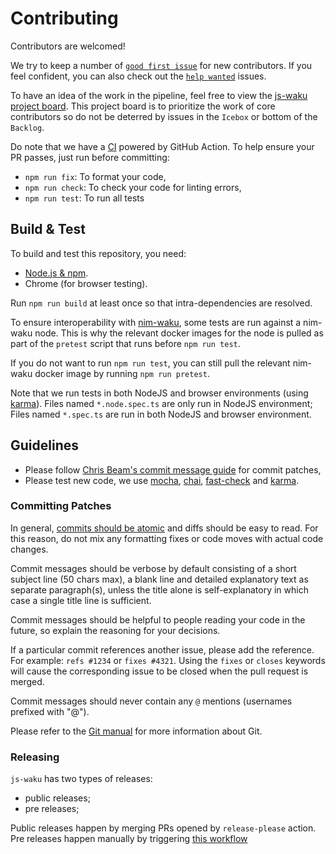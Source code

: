 # Contributing

Contributors are welcomed!

We try to keep a number of [`good first issue`](https://github.com/status-im/js-waku/labels/good%20first%20issue) for new contributors.
If you feel confident, you can also check out the [`help wanted`](https://github.com/status-im/js-waku/labels/help%20wanted) issues.

To have an idea of the work in the pipeline, feel free to view the [js-waku project board](https://github.com/status-im/js-waku/projects/1).
This project board is to prioritize the work of core contributors so do not be deterred by issues in the `Icebox` or bottom of the `Backlog`.

Do note that we have a [CI](./.github/workflows/ci.yml) powered by GitHub Action.
To help ensure your PR passes, just run before committing:

- `npm run fix`: To format your code,
- `npm run check`: To check your code for linting errors,
- `npm run test`: To run all tests

## Build & Test

To build and test this repository, you need:

- [Node.js & npm](https://nodejs.org/en/).
- Chrome (for browser testing).

Run `npm run build` at least once so that intra-dependencies are resolved.

To ensure interoperability with [nim-waku](https://github.com/status-im/nim-waku/), some tests are run against a nim-waku node.
This is why the relevant docker images for the node is pulled as part of the `pretest` script that runs before `npm run test`.

If you do not want to run `npm run test`, you can still pull the relevant nim-waku docker image by running `npm run pretest`.

Note that we run tests in both NodeJS and browser environments (using [karma](https://karma-runner.github.io/)).
Files named `*.node.spec.ts` are only run in NodeJS environment;
Files named `*.spec.ts` are run in both NodeJS and browser environment.

## Guidelines

- Please follow [Chris Beam's commit message guide](https://chris.beams.io/posts/git-commit/) for commit patches,
- Please test new code, we use [mocha](https://mochajs.org/),
  [chai](https://www.chaijs.com/),
  [fast-check](https://github.com/dubzzz/fast-check)
  and [karma](https://karma-runner.github.io/).

### Committing Patches

In general, [commits should be atomic](https://en.wikipedia.org/wiki/Atomic_commit#Atomic_commit_convention)
and diffs should be easy to read.
For this reason, do not mix any formatting fixes or code moves with actual code changes.

Commit messages should be verbose by default consisting of a short subject line (50 chars max),
a blank line and detailed explanatory text as separate paragraph(s),
unless the title alone is self-explanatory in which case a single title line is sufficient.

Commit messages should be helpful to people reading your code in the future, so explain the reasoning for
your decisions.

If a particular commit references another issue, please add the reference.
For example: `refs #1234` or `fixes #4321`.
Using the `fixes` or `closes` keywords will cause the corresponding issue to be closed when the pull request is merged.

Commit messages should never contain any `@` mentions (usernames prefixed with "@").

Please refer to the [Git manual](https://git-scm.com/doc) for more information
about Git.

### Releasing

`js-waku` has two types of releases:
- public releases;
- pre releases;

Public releases happen by merging PRs opened by `release-please` action.
Pre releases happen manually by triggering [this workflow](https://github.com/waku-org/js-waku/actions/workflows/pre-release.yml)
